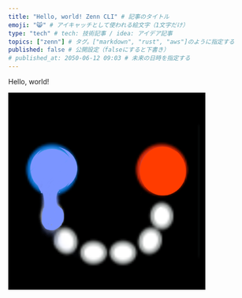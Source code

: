 ```yaml
---
title: "Hello, world! Zenn CLI" # 記事のタイトル
emoji: "😸" # アイキャッチとして使われる絵文字（1文字だけ）
type: "tech" # tech: 技術記事 / idea: アイデア記事
topics: ["zenn"] # タグ。["markdown", "rust", "aws"]のように指定する
published: false # 公開設定（falseにすると下書き）
# published_at: 2050-06-12 09:03 # 未来の日時を指定する
---
```


Hello, world!

![](/images/global/maru.png)
